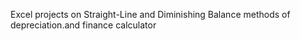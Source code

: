 Excel projects on Straight-Line and Diminishing
Balance methods of depreciation.and finance calculator 
